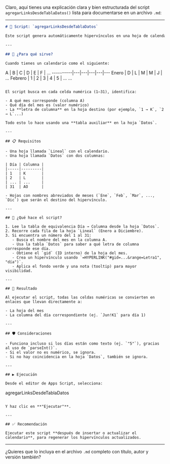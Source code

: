 Claro, aquí tienes una explicación clara y bien estructurada del script `agregarLinksDesdeTablaDatos()` lista para documentarse en un archivo `.md`:

---

```markdown
# 📌 Script: `agregarLinksDesdeTablaDatos`

Este script genera automáticamente hipervínculos en una hoja de calendario tipo "lineal" en Google Sheets, enlazando cada día numérico con la hoja correspondiente al mes (por ejemplo, `Jun`, `Jul`, etc.), posicionando la vista en la columna del día correspondiente.

---

## 🧠 ¿Para qué sirve?

Cuando tienes un calendario como el siguiente:

```

A         | B | C | D | E | F | ...
\----------|---|---|---|---|---
Enero     | D | L | M | M | J | ...
Febrero   | 1 | 2 | 3 | 4 | 5 | ...
...

```

El script busca en cada celda numérica (1–31), identifica:

- A qué mes corresponde (columna A)
- Qué día del mes es (valor numérico)
- La **letra de columna** en la hoja destino (por ejemplo, `1 → K`, `2 → L`...)

Todo esto lo hace usando una **tabla auxiliar** en la hoja `Datos`.

---

## 📋 Requisitos

- Una hoja llamada `Lineal` con el calendario.
- Una hoja llamada `Datos` con dos columnas:

| Día | Columna |
|-----|---------|
| 1   | K       |
| 2   | L       |
| ... | ...     |
| 31  | AO      |

- Hojas con nombres abreviados de meses (`Ene`, `Feb`, `Mar`, ..., `Dic`) que serán el destino del hipervínculo.

---

## 🔧 ¿Qué hace el script?

1. Lee la tabla de equivalencia Día → Columna desde la hoja `Datos`.
2. Recorre cada fila de la hoja `Lineal` (Enero a Diciembre).
3. Si encuentra un número del 1 al 31:
   - Busca el nombre del mes en la columna A.
   - Usa la tabla `Datos` para saber a qué letra de columna corresponde ese día.
   - Obtiene el `gid` (ID interno) de la hoja del mes.
   - Crea un hipervínculo usando `=HYPERLINK("#gid=...&range=Letra1", "día")`.
   - Aplica el fondo verde y una nota (tooltip) para mayor visibilidad.

---

## 🧪 Resultado

Al ejecutar el script, todas las celdas numéricas se convierten en enlaces que llevan directamente a:

- La hoja del mes
- La columna del día correspondiente (ej. `Jun!K1` para día 1)

---

## 🛡 Consideraciones

- Funciona incluso si los días están como texto (ej. `"5"`), gracias al uso de `parseInt()`.
- Si el valor no es numérico, se ignora.
- Si no hay coincidencia en la hoja `Datos`, también se ignora.

---

## ▶️ Ejecución

Desde el editor de Apps Script, selecciona:

```

agregarLinksDesdeTablaDatos

```

Y haz clic en **"Ejecutar"**.

---

## ✅ Recomendación

Ejecutar este script **después de insertar o actualizar el calendario**, para regenerar los hipervínculos actualizados.

```

---

¿Quieres que lo incluya en el archivo `.md` completo con título, autor y versión también?
